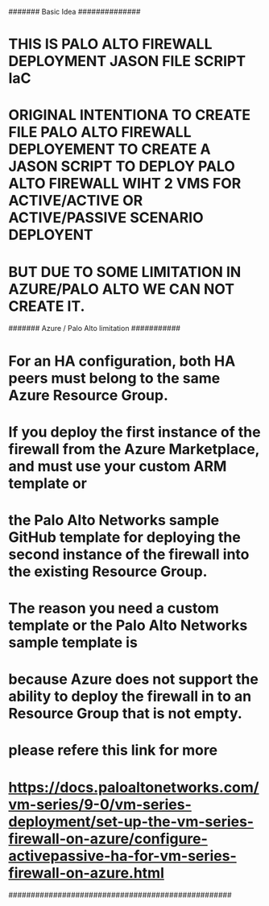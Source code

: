 ####### Basic Idea ##############
# THIS IS PALO ALTO FIREWALL DEPLOYMENT JASON FILE SCRIPT IaC 
# ORIGINAL INTENTIONA TO CREATE FILE PALO ALTO FIREWALL DEPLOYEMENT TO CREATE A JASON SCRIPT TO DEPLOY PALO ALTO FIREWALL WIHT 2 VMS FOR ACTIVE/ACTIVE OR ACTIVE/PASSIVE SCENARIO DEPLOYENT
# BUT DUE TO SOME LIMITATION IN AZURE/PALO ALTO WE CAN NOT CREATE IT.
####### Azure / Palo Alto limitation ###########
# For an HA configuration, both HA peers must belong to the same Azure Resource Group. 
# If you deploy the first instance of the firewall from the Azure Marketplace, and must use your custom ARM template or 
# the Palo Alto Networks sample GitHub template for deploying the second instance of the firewall into the existing Resource Group. 
# The reason you need a custom template or the Palo Alto Networks sample template is 
# because Azure does not support the ability to deploy the firewall in to an Resource Group that is not empty.
# please refere this link for more 
# https://docs.paloaltonetworks.com/vm-series/9-0/vm-series-deployment/set-up-the-vm-series-firewall-on-azure/configure-activepassive-ha-for-vm-series-firewall-on-azure.html
##################################################
